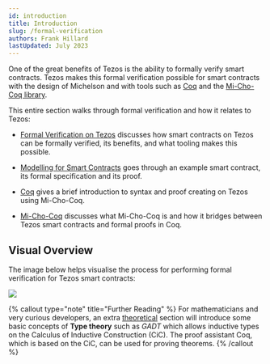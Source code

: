 ```yaml
---
id: introduction
title: Introduction
slug: /formal-verification
authors: Frank Hillard
lastUpdated: July 2023
---
```


One of the great benefits of Tezos is the ability to formally verify smart contracts. Tezos makes this formal verification possible for smart contracts with the design of Michelson and with tools such as [Coq](/developers/docs/advanced-topics/formal-verification/coq/) and the [Mi-Cho-Coq library](/developers/docs/advanced-topics/formal-verification/michocoq).

This entire section walks through formal verification and how it relates to Tezos:

- [Formal Verification on Tezos](/developers/docs/advanced-topics/formal-verification/formal-verification-on-tezos/) discusses how smart contracts on Tezos can be formally verified, its benefits, and what tooling makes this possible.

- [Modelling for Smart Contracts](/developers/docs/advanced-topics/formal-verification/modelling-theorem/) goes through an example smart contract, its formal specification and its proof.

- [Coq](/developers/docs/advanced-topics/formal-verification/coq/) gives a brief introduction to syntax and proof creating on Tezos using Mi-Cho-Coq.

- [Mi-Cho-Coq](/developers/docs/advanced-topics/formal-verification/michocoq/) discusses what Mi-Cho-Coq is and how it bridges between Tezos smart contracts and formal proofs in Coq.


## Visual Overview

The image below helps visualise the process for performing formal verification for Tezos smart contracts:

![](/developers/docs/images/introduction/FormalVerification_overview_intro.svg)

{% callout type="note" title="Further Reading" %}
For mathematicians and very curious developers, an extra [theoretical](/developers/docs/advanced-topics/formal-verification/gadt-coq) section will introduce some basic concepts of **Type theory** such as *GADT* which allows inductive types on the Calculus of Inductive Construction (CiC). The proof assistant Coq, which is based on the CiC, can be used for proving theorems. 
{% /callout %}







